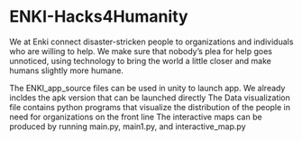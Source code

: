 # ENKI-Hacks4Humanity
We at Enki connect disaster-stricken people to organizations and individuals who are willing to help. We make sure that nobody’s plea for help goes unnoticed, using technology to bring the world a little closer and make humans slightly more humane.

The ENKI_app_source files can be used in unity to launch app. We already incldes the apk version that can be launched directly
The Data visualization file contains python programs that visualize the distribution of the people in need for organizations on the front line
  The interactive maps can be produced by running main.py, main1.py, and interactive_map.py
  
